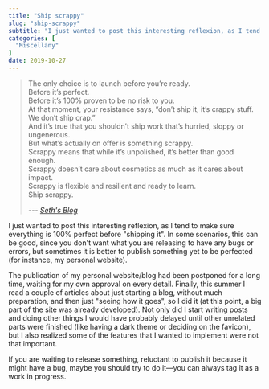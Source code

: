 ```yaml
---
title: "Ship scrappy"
slug: "ship-scrappy"
subtitle: "I just wanted to post this interesting reflexion, as I tend to make sure everything is 100% perfect before “shipping it”. In some scenarios, this can be good, since you don't want what you are …"
categories: [
  "Miscellany"
]
date: 2019-10-27
---
```


> The only choice is to launch before you’re ready.\
> Before it’s perfect.\
> Before it’s 100% proven to be no risk to you.\
> At that moment, your resistance says, “don’t ship it, it’s crappy stuff. We don’t ship crap.”\
> And it’s true that you shouldn’t ship work that’s hurried, sloppy or ungenerous.\
> But what’s actually on offer is something scrappy.\
> Scrappy means that while it’s unpolished, it’s better than good enough.\
> Scrappy doesn’t care about cosmetics as much as it cares about impact.\
> Scrappy is flexible and resilient and ready to learn.\
> Ship scrappy.
>
> --- *[Seth's Blog][ss]*

I just wanted to post this interesting reflexion, as I tend to make sure
everything is 100% perfect before "shipping it". In some scenarios, this can be
good, since you don't want what you are releasing to have any bugs or errors,
but sometimes it is better to publish something yet to be perfected (for
instance, my personal website).

The publication of my personal website/blog had been postponed for a long time,
waiting for my own approval on every detail. Finally, this summer I read a
couple of articles about just starting a blog, without much preparation, and
then just "seeing how it goes", so I did it (at this point, a big part of the
site was already developed). Not only did I start writing posts and doing other
things I would have probably delayed until other unrelated parts were finished
(like having a dark theme or deciding on the favicon), but I also realized some
of the features that I wanted to implement were not that important.

If you are waiting to release something, reluctant to publish it because it
might have a bug, maybe you should try to do it—you can always tag it as a work
in progress.


[ss]: <https://seths.blog/2019/07/scrappy-is-not-the-same-as-crappy/> "'Scrappy' is not the same as 'crappy' — Seth's Blog"
